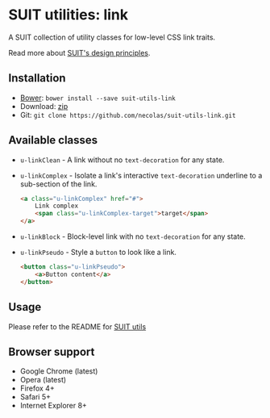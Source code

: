 # SUIT utilities: link

A SUIT collection of utility classes for low-level CSS link traits.

Read more about [SUIT's design principles](https://github.com/necolas/suit/).

## Installation

* [Bower](http://bower.io/): `bower install --save suit-utils-link`
* Download: [zip](https://github.com/necolas/suit-utils-link/zipball/master)
* Git: `git clone https://github.com/necolas/suit-utils-link.git`

## Available classes

* `u-linkClean` - A link without no `text-decoration` for any state.

* `u-linkComplex` - Isolate a link's interactive `text-decoration` underline to a sub-section of the link.

    ```html
    <a class="u-linkComplex" href="#">
        Link complex
        <span class="u-linkComplex-target">target</span>
    </a>
    ```

* `u-linkBlock` - Block-level link with no `text-decoration` for any state.

* `u-linkPseudo` - Style a `button` to look like a link.

    ```html
    <button class="u-linkPseudo">
        <a>Button content</a>
    </button>
    ```

## Usage

Please refer to the README for [SUIT utils](https://github.com/necolas/suit-utils/)

## Browser support

* Google Chrome (latest)
* Opera (latest)
* Firefox 4+
* Safari 5+
* Internet Explorer 8+
